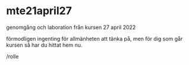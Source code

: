 # mte21april27
genomgång och laboration från kursen 27 april 2022

förmodligen ingenting för allmänheten att tänka på, men för dig som går kursen så har du hittat hem nu.

/rolle
